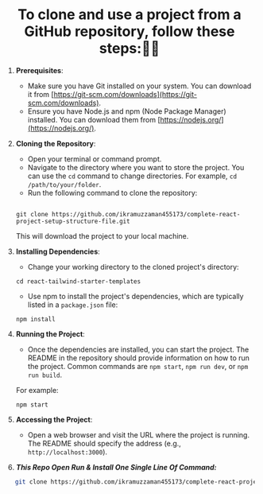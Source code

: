 <h1 align="center">To clone and use a project from a GitHub repository, follow these steps:👨‍💻</h1>

1. **Prerequisites**:
   - Make sure you have Git installed on your system. You can download it from [https://git-scm.com/downloads](https://git-scm.com/downloads).
   - Ensure you have Node.js and npm (Node Package Manager) installed. You can download them from [https://nodejs.org/](https://nodejs.org/).

2. **Cloning the Repository**:
   - Open your terminal or command prompt.
   - Navigate to the directory where you want to store the project. You can use the `cd` command to change directories. For example, `cd /path/to/your/folder`.
   - Run the following command to clone the repository:

   ```shell

   git clone https://github.com/ikramuzzaman455173/complete-react-project-setup-structure-file.git
   
   ```

   This will download the project to your local machine.

3. **Installing Dependencies**:
   - Change your working directory to the cloned project's directory:

   ```shell
   cd react-tailwind-starter-templates
   ```

   - Use npm to install the project's dependencies, which are typically listed in a `package.json` file:

   ```shell
   npm install
   ```

4. **Running the Project**:
   - Once the dependencies are installed, you can start the project. The README in the repository should provide information on how to run the project. Common commands are `npm start`, `npm run dev`, or `npm run build`.

   For example:

   ```shell
   npm start
   ```

5. **Accessing the Project**:
   - Open a web browser and visit the URL where the project is running. The README should specify the address (e.g., `http://localhost:3000`).

6. ***This Repo Open Run & Install One Single Line Of Command:***

```bash
   git clone https://github.com/ikramuzzaman455173/complete-react-project-setup-structure-file.git && cd complete-react-project-setup-structure-file && npm install && code . && npm run dev
```

